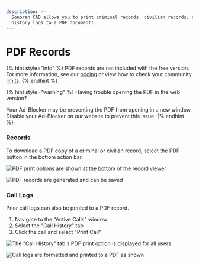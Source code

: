 ```yaml
---
description: >-
  Sonoran CAD allows you to print criminal records, civilian records, and call
  history logs to a PDF document!
---
```


# PDF Records

{% hint style="info" %}
PDF records are not included with the free version.\
For more information, see our [pricing](../../pricing/faq/) or view how to check your community [limits](../getting-started/view-your-limits.md).
{% endhint %}

{% hint style="warning" %}
Having trouble opening the PDF in the web version?

Your Ad-Blocker may be preventing the PDF from opening in a new window. Disable your Ad-Blocker on our website to prevent this issue.
{% endhint %}

### Records

To download a PDF copy of a criminal or civilian record, select the PDF button in the bottom action bar.

![PDF print options are shown at the bottom of the record viewer](../../.gitbook/assets/screen-shot-2020-04-19-at-1.50.25-am.png)

![PDF records are generated and can be saved](../../.gitbook/assets/screen-shot-2020-04-19-at-1.51.53-am.png)

### Call Logs

Prior call logs can also be printed to a PDF record.

1. Navigate to the "Active Calls" window
2. Select the "Call History" tab
3. Click the call and select "Print Call"

![The "Call History" tab's PDF print option is displayed for all users](../../.gitbook/assets/screen-shot-2020-04-19-at-1.56.11-am.png)

![Call logs are formatted and printed to a PDF as shown](../../.gitbook/assets/screen-shot-2020-04-19-at-1.58.03-am.png)
